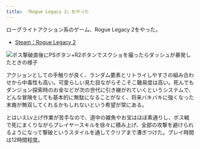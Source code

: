 ```yaml
---
title: 『Rogue Legacy 2』をやった
---
```

ローグライトアクション系のゲーム、Rogue Legacy 2をやった。

*   [Steam：Rogue Legacy 2](https://store.steampowered.com/app/1253920/Rogue_Legacy_2/?l=japanese)

![](https://lh3.googleusercontent.com/docs/ADP-6oGpFAQlpybrmpQ-mbFqyJsvpgf2eaP2H0v1QbXIS6k5fvu8NavlmNdRhy3LBetXMVjZjhIdj9X3VQSbuMdsKTZ0vdVDB1GMyVHTiF0mnWgfaP05Xct1qJjsr1x8I5z5B8PtrTdrLuFKFoOd15r7tlb85Tx_NI1ttcfkwibyOhhdi3Awu_3l1bLdsw9Riz6rfvUUkUnVqn0NQPbLhNfi8q6ow_jmHUQZQJJLQqUJIfZMh3e28eh-ReALmEE90w3X2ZZ37cNuwYs1gn_-fULeo2P1WJSUiXKqf2eDc3yaS-VguaulC6BARcwaG_NYm79ZS5y1FmeO9xxhDGk_6AuToFl69TMiZU7UgOlS1VhvrUs3zciwVH4o5Z8nk8E99bSXo5InlWEECpxTZb1vCHzYiGtmYbO4zjkk96FhImowdw1VbsCxIp2VVGwyH_37H7SoqabHax_0EobNgmzXdCV9dPk44sSinzJ1cufb3uAwIuBgzWuhDN--_l7XQhQW9QH5mmlIcxC2F5D353PvDUt3md2MNoiKFlF39bYfsCUU3U0e18JEf168FTJvLeqX5ryh8zqG9o3uY56OjKqHZFh2twVkAGGHCXWXB8gnjNRgG5fQGEtJPS2kfauNtcv_EIaCXWC3CTycxCj-prg4-Nzs1odAUkC16BSZ93sDJgWUygCPkWZc4akBRoWPZqTT26CHtmC1_Bkyo0-CqdDw0AtxrI4_GqlSfYEdOMw3YEgWoFIjbPwcv-Lvh4ryjal8OpgMde4FUf-07sm_qEoGoAu0Sz1B7sMBN_RjNOkoj0qlphkRWLUgx_yYJLd4dsnGjCGK37Av7akhwHS3hQo5WMRSTqWXe3vB7FyUvFCIUAXzjDdToPxNVgnau7b8WoNWa5Q9CggA91iC5K8oIyggkx_Kg9UUPxsn5h_TR8fUB7UUFWYe7paY-ppbbqAytWie4I6G3xz02x5d2v2om9YXf5UapqxcJMAD16tjCQnOGzZ5SUSvddYO445wYQ2NiGJpYtcOxos89II2MR05G2RLqH51_IebkAwJpUxIUQavf6Y1Pdkwfn_OBabtrV5_DfkUod8GI0QP1pRg2RVUL3rJxNxGNIYMq22-c84ZrrBYSig-BE6IIHl-LPh4cSclHuJasWR-cxTI6UPuM2kLTFo5ESF_MlTOKfbQxomX0uAyRMGdfVc5sGCAkttG1G08bwz-AOTwPys_jGi-BdG0VBhee1Am0TtgHk_sa4TLgpfDPhkGfD640DYKzA "ボス撃破直後にPSボタン+R2ボタンでスクショを撮ったらダッシュが暴発したときの様子")

アクションとしての手触りが良く、ランダム要素とリトライしやすさの組み合わせから中毒性も高い。可愛らしい見た目ながらそこそこ難易度は高い。死んでもダンジョン探索時のお金などが次の世代に引き継がれていくというシステムで、どんな冒険をしても基本的に無駄になることがなく、将来バキバキに強くなった末裔が無双してくれるかもしれないという希望が常にある。

とはいえLv上げ作業が苦手なので、道中の雑魚やお宝はほぼ素通りし、ボス戦で死にまくりながらプレイヤースキルを徐々に積み上げ、全部の攻撃を避けられるようになって撃破というスタイルを通してクリアまで漕ぎつけた。プレイ時間は12時間程度。
